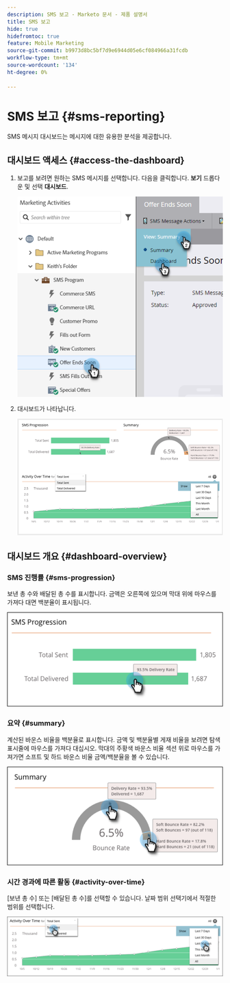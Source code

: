 ```yaml
---
description: SMS 보고 - Marketo 문서 - 제품 설명서
title: SMS 보고
hide: true
hidefromtoc: true
feature: Mobile Marketing
source-git-commit: b9973d8bc5bf7d9e6944d05e6cf084966a31fcdb
workflow-type: tm+mt
source-wordcount: '134'
ht-degree: 0%

---
```


# SMS 보고 {#sms-reporting}

SMS 메시지 대시보드는 메시지에 대한 유용한 분석을 제공합니다.

## 대시보드 액세스 {#access-the-dashboard}

1. 보고를 보려면 원하는 SMS 메시지를 선택합니다. 다음을 클릭합니다. **보기** 드롭다운 및 선택 **대시보드**.

   ![](assets/sms-reporting-1.png)

1. 대시보드가 나타납니다.

   ![](assets/sms-reporting-2.png)

## 대시보드 개요 {#dashboard-overview}

### SMS 진행률 {#sms-progression}

보낸 총 수와 배달된 총 수를 표시합니다. 금액은 오른쪽에 있으며 막대 위에 마우스를 가져다 대면 백분율이 표시됩니다.

![](assets/sms-reporting-3.png)

### 요약 {#summary}

계산된 바운스 비율을 백분율로 표시합니다. 금액 및 백분율별 게재 비율을 보려면 탐색 표시줄에 마우스를 가져다 대십시오. 막대의 주황색 바운스 비율 섹션 위로 마우스를 가져가면 소프트 및 하드 바운스 비율 금액/백분율을 볼 수 있습니다.

![](assets/sms-reporting-4.png)

### 시간 경과에 따른 활동 {#activity-over-time}

[보낸 총 수] 또는 [배달된 총 수]를 선택할 수 있습니다. 날짜 범위 선택기에서 적절한 범위를 선택합니다.

![](assets/sms-reporting-5.png)
